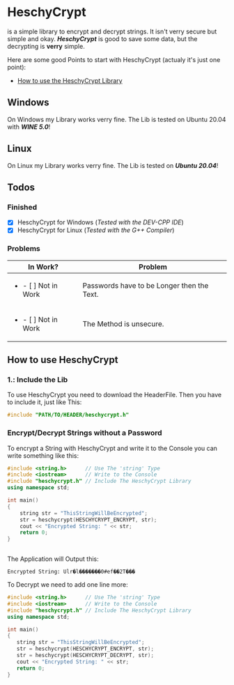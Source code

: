 # HeschyCrypt
is a simple library to encrypt and decrypt strings. It isn't verry secure but simple and okay. ***HeschyCrypt*** is good to save some data, but the decrypting is **verry** simple.

Here are some good Points to start with HeschyCrypt (actualy it's just one point):
- [How to use the HeschyCrypt Library](#how-to-use-heschycrypt)


## Windows
On Windows my Library works verry fine. The Lib is tested on Ubuntu 20.04 with ***WINE 5.0***!

## Linux 
On Linux my Library works verry fine. The Lib is tested on ***Ubuntu 20.04***!

## Todos

### Finished

- [X] HeschyCrypt for Windows    (*Tested with the DEV-CPP IDE*) 
- [X] HeschyCrypt for Linux      (*Tested with the G++ Compiler*)

### Problems


| In Work? | Problem |
|-|-|
| <ul><li>- [ ] Not in Work</li></ul> | Passwords have to be Longer then the Text. |
| <ul><li>- [ ] Not in Work</li></ul> | The Method is unsecure. |


## How to use HeschyCrypt

### 1.: Include the Lib
To use HeschyCrypt you need to download the HeaderFile. Then you have to include it, just like This:

```cpp
#include "PATH/TO/HEADER/heschycrypt.h"
```

### Encrypt/Decrypt Strings without a Password
To encrypt a String with HeschyCrypt and write it to the Console you can write something like this:

```cpp
#include <string.h>      // Use The 'string' Type
#include <iostream>      // Write to the Console
#include "heschycrypt.h" // Include The HeschyCrypt Library
using namespace std;

int main()
{
    string str = "ThisStringWillBeEncrypted";
    str = heschycrypt(HESCHYCRYPT_ENCRYPT, str);
    cout << "Encrypted String: " << str;
    return 0;
}
    
```
 The Application will Output this:
```
Encrypted String: Ulr�l�������0#ef��2T���
```

To Decrypt we need to add one line more:
 ```cpp
#include <string.h>      // Use The 'string' Type
#include <iostream>      // Write to the Console
#include "heschycrypt.h" // Include The HeschyCrypt Library
using namespace std;

int main()
{
    string str = "ThisStringWillBeEncrypted";
    str = heschycrypt(HESCHYCRYPT_ENCRYPT, str);
    str = heschycrypt(HESCHYCRYPT_DECRYPT, str);
    cout << "Encrypted String: " << str;
    return 0;
}
    
```
